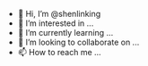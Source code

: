 - 👋 Hi, I’m @shenlinking
- 👀 I’m interested in ...
- 🌱 I’m currently learning ...
- 💞️ I’m looking to collaborate on ...
- 📫 How to reach me ...

<!---
shenlinking/shenlinking is a ✨ special ✨ repository because its `README.md` (this file) appears on your GitHub profile.
You can click the Preview link to take a look at your changes.
--->
